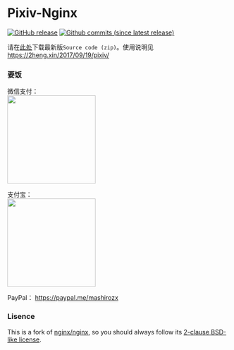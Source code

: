 ﻿# Pixiv-Nginx

[![GitHub release](https://img.shields.io/github/release/mashirozx/Pixiv-Nginx.svg?style=flat-square)](https://github.com/mashirozx/Pixiv-Nginx/releases/latest)
[![Github commits (since latest release)](https://img.shields.io/github/commits-since/mashirozx/Pixiv-Nginx/latest.svg?style=flat-square)](https://github.com/mashirozx/Pixiv-Nginx/commits/)

请在[此处](https://github.com/mashirozx/Pixiv-Nginx/releases)下载最新版`Source code
(zip)`。使用说明见 <https://2heng.xin/2017/09/19/pixiv/>

### 要饭

微信支付：  
<img src="https://view.moezx.cc/images/2018/05/28/WeChanQR.png" width="200"/>

支付宝：  
<img src="https://view.moezx.cc/images/2018/05/28/AliPayQR.jpg" width="200"/>

PayPal：
<https://paypal.me/mashirozx>

### Lisence
This is a fork of [nginx/nginx](https://github.com/nginx/nginx), so you should always follow its [2-clause BSD-like license](http://nginx.org/LICENSE).